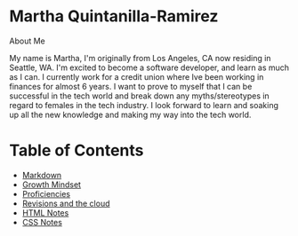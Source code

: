# Martha Quintanilla-Ramirez

About Me

My name is Martha, I'm originally from Los Angeles, CA now residing in Seattle, WA. I'm excited to become a software developer, and learn as much as I can. I currently work for a credit union where Ive been working in finances for almost 6 years. I want to prove to myself that I can be successful in the tech world and break down any myths/stereotypes in regard to females in the tech industry. I look forward to learn and soaking up all the new knowledge and making my way into the tech world.

# Table of Contents

- [Markdown](https://marthaquinram.github.io/reading-notes/Markdown)
- [Growth Mindset](https://marthaquinram.github.io/reading-notes/Growthmindset)
- [Proficiencies](https://marthaquinram.github.io/reading-notes/Proficiencies)
- [Revisions and the cloud](https://marthaquinram.github.io/reading-notes/RevisionsandtheCloud)
- [HTML Notes](https://marthaquinram.github.io/reading-notes/htmlread04)
- [CSS Notes](https://marthaquinram.github.io/reading-notes/css)